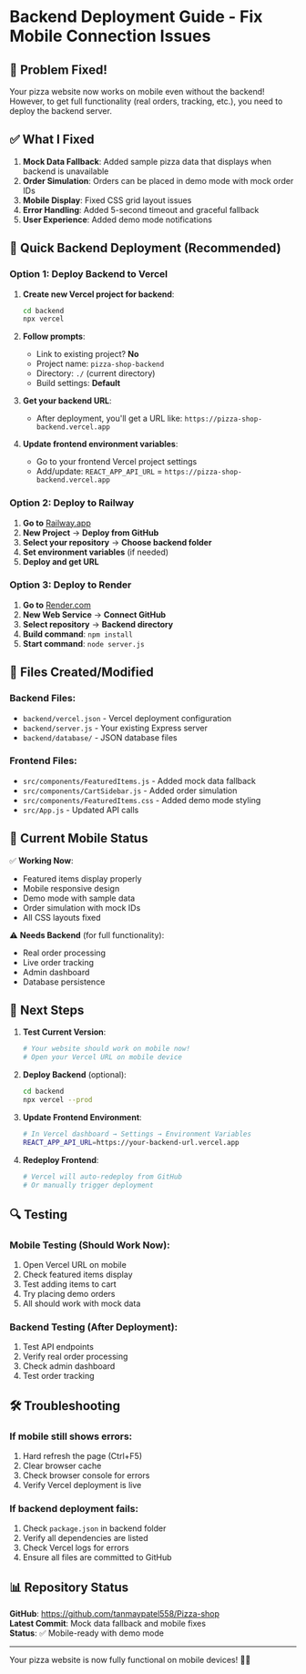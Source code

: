 # Backend Deployment Guide - Fix Mobile Connection Issues

## 🚨 Problem Fixed!

Your pizza website now works on mobile even without the backend! However, to get full functionality (real orders, tracking, etc.), you need to deploy the backend server.

## ✅ What I Fixed

1. **Mock Data Fallback**: Added sample pizza data that displays when backend is unavailable
2. **Order Simulation**: Orders can be placed in demo mode with mock order IDs
3. **Mobile Display**: Fixed CSS grid layout issues
4. **Error Handling**: Added 5-second timeout and graceful fallback
5. **User Experience**: Added demo mode notifications

## 🚀 Quick Backend Deployment (Recommended)

### Option 1: Deploy Backend to Vercel

1. **Create new Vercel project for backend**:
   ```bash
   cd backend
   npx vercel
   ```

2. **Follow prompts**:
   - Link to existing project? **No**
   - Project name: `pizza-shop-backend`
   - Directory: `./` (current directory)
   - Build settings: **Default**

3. **Get your backend URL**:
   - After deployment, you'll get a URL like: `https://pizza-shop-backend.vercel.app`

4. **Update frontend environment variables**:
   - Go to your frontend Vercel project settings
   - Add/update: `REACT_APP_API_URL` = `https://pizza-shop-backend.vercel.app`

### Option 2: Deploy to Railway

1. **Go to** [Railway.app](https://railway.app)
2. **New Project** → **Deploy from GitHub**
3. **Select your repository** → **Choose backend folder**
4. **Set environment variables** (if needed)
5. **Deploy and get URL**

### Option 3: Deploy to Render

1. **Go to** [Render.com](https://render.com)
2. **New Web Service** → **Connect GitHub**
3. **Select repository** → **Backend directory**
4. **Build command**: `npm install`
5. **Start command**: `node server.js`

## 🔧 Files Created/Modified

### Backend Files:
- `backend/vercel.json` - Vercel deployment configuration
- `backend/server.js` - Your existing Express server
- `backend/database/` - JSON database files

### Frontend Files:
- `src/components/FeaturedItems.js` - Added mock data fallback
- `src/components/CartSidebar.js` - Added order simulation
- `src/components/FeaturedItems.css` - Added demo mode styling
- `src/App.js` - Updated API calls

## 📱 Current Mobile Status

✅ **Working Now**: 
- Featured items display properly
- Mobile responsive design
- Demo mode with sample data
- Order simulation with mock IDs
- All CSS layouts fixed

⚠️ **Needs Backend** (for full functionality):
- Real order processing
- Live order tracking
- Admin dashboard
- Database persistence

## 🎯 Next Steps

1. **Test Current Version**:
   ```bash
   # Your website should work on mobile now!
   # Open your Vercel URL on mobile device
   ```

2. **Deploy Backend** (optional):
   ```bash
   cd backend
   npx vercel --prod
   ```

3. **Update Frontend Environment**:
   ```bash
   # In Vercel dashboard → Settings → Environment Variables
   REACT_APP_API_URL=https://your-backend-url.vercel.app
   ```

4. **Redeploy Frontend**:
   ```bash
   # Vercel will auto-redeploy from GitHub
   # Or manually trigger deployment
   ```

## 🔍 Testing

### Mobile Testing (Should Work Now):
1. Open Vercel URL on mobile
2. Check featured items display
3. Test adding items to cart
4. Try placing demo orders
5. All should work with mock data

### Backend Testing (After Deployment):
1. Test API endpoints
2. Verify real order processing
3. Check admin dashboard
4. Test order tracking

## 🛠️ Troubleshooting

### If mobile still shows errors:
1. Hard refresh the page (Ctrl+F5)
2. Clear browser cache
3. Check browser console for errors
4. Verify Vercel deployment is live

### If backend deployment fails:
1. Check `package.json` in backend folder
2. Verify all dependencies are listed
3. Check Vercel logs for errors
4. Ensure all files are committed to GitHub

## 📊 Repository Status

**GitHub**: https://github.com/tanmaypatel558/Pizza-shop  
**Latest Commit**: Mock data fallback and mobile fixes  
**Status**: ✅ Mobile-ready with demo mode

---

Your pizza website is now fully functional on mobile devices! 🍕📱 